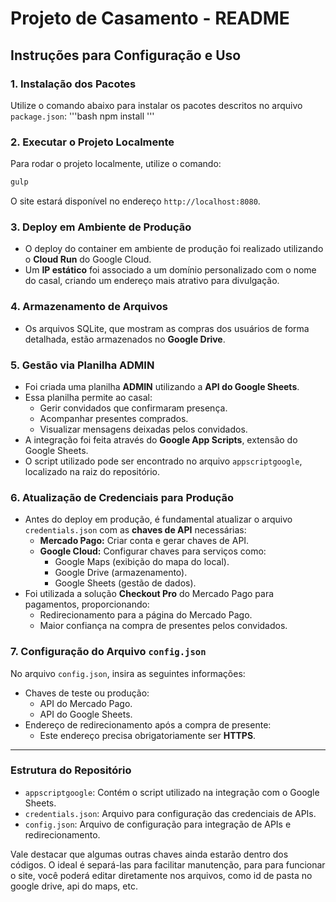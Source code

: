 # Projeto de Casamento - README

## Instruções para Configuração e Uso

### 1. Instalação dos Pacotes
Utilize o comando abaixo para instalar os pacotes descritos no arquivo `package.json`:
'''bash
npm install
'''
### 2. Executar o Projeto Localmente
Para rodar o projeto localmente, utilize o comando:
```bash
gulp
```
O site estará disponível no endereço `http://localhost:8080`.

### 3. Deploy em Ambiente de Produção
- O deploy do container em ambiente de produção foi realizado utilizando o **Cloud Run** do Google Cloud.
- Um **IP estático** foi associado a um domínio personalizado com o nome do casal, criando um endereço mais atrativo para divulgação.

### 4. Armazenamento de Arquivos
- Os arquivos SQLite, que mostram as compras dos usuários de forma detalhada, estão armazenados no **Google Drive**.

### 5. Gestão via Planilha ADMIN
- Foi criada uma planilha **ADMIN** utilizando a **API do Google Sheets**.
- Essa planilha permite ao casal:
  - Gerir convidados que confirmaram presença.
  - Acompanhar presentes comprados.
  - Visualizar mensagens deixadas pelos convidados.
- A integração foi feita através do **Google App Scripts**, extensão do Google Sheets.
- O script utilizado pode ser encontrado no arquivo `appscriptgoogle`, localizado na raiz do repositório.

### 6. Atualização de Credenciais para Produção
- Antes do deploy em produção, é fundamental atualizar o arquivo `credentials.json` com as **chaves de API** necessárias:
  - **Mercado Pago:** Criar conta e gerar chaves de API.
  - **Google Cloud:** Configurar chaves para serviços como:
    - Google Maps (exibição do mapa do local).
    - Google Drive (armazenamento).
    - Google Sheets (gestão de dados).
- Foi utilizada a solução **Checkout Pro** do Mercado Pago para pagamentos, proporcionando:
  - Redirecionamento para a página do Mercado Pago.
  - Maior confiança na compra de presentes pelos convidados.

### 7. Configuração do Arquivo `config.json`
No arquivo `config.json`, insira as seguintes informações:
- Chaves de teste ou produção:
  - API do Mercado Pago.
  - API do Google Sheets.
- Endereço de redirecionamento após a compra de presente:
  - Este endereço precisa obrigatoriamente ser **HTTPS**.

---

### Estrutura do Repositório
- `appscriptgoogle`: Contém o script utilizado na integração com o Google Sheets.
- `credentials.json`: Arquivo para configuração das credenciais de APIs.
- `config.json`: Arquivo de configuração para integração de APIs e redirecionamento.

Vale destacar que algumas outras chaves ainda estarão dentro dos códigos. O ideal é separá-las para facilitar manutenção, para para funcionar o site, você poderá editar diretamente nos arquivos, como id de pasta no google drive, api do maps, etc.
```
